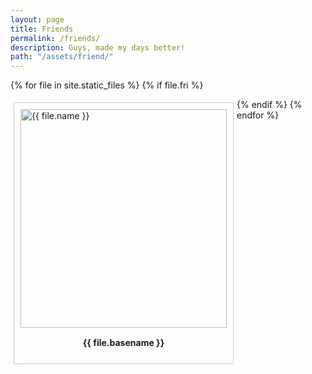```yaml
---
layout: page
title: Friends
permalink: /friends/
description: Guys, made my days better!
path: "/assets/friend/"
---
```


{% for file in site.static_files %}
{% if file.fri %}
<div style = " margin: 5px;
	padding: 10px;
    border: 1px solid #ccc;
    float: left;
    overflow: auto;
     width: auto;">
     <a target="_blank" href="{{ file.path }}">
  <img src="../{{ file.path }}" alt="{{ file.name }}" width="330" height="350 ">
</a>
<div style=" padding: 15px;
    text-align: center" ><b>{{ file.basename }}</b>
</div>
</div>
{% endif %}
{% endfor %}